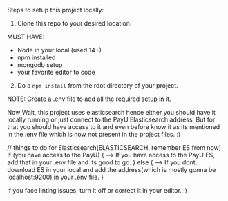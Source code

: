 Steps to setup this project locally:

1. Clone this repo to your desired location.

MUST HAVE:
 - Node in your local (used 14+)
 - npm installed
 - mongodb setup
 - your favorite editor to code

2. Do a `npm install` from the root directory of your project.


NOTE: Create a .env file to add all the required setup in it.

Now Wait, this project uses elasticsearch hence either you should have it locally running or just connect to the PayU Elasticsearch address. But for that you should have access to it and even before know it as its
mentioned in the .env file which is now not present in the project files. :)

// things to do for Elasticsearch(ELASTICSEARCH, remember ES from now)
If (you have access to the PayU) {
    --> If you have access to the PayU ES, add that in your .env file and its good to go.
} else {
    --> If you dont, download ES in your local and add the address(which is mostly gonna be localhost:9200) in your .env file.
}

if you face linting issues, turn it off or correct it in your editor. :)






